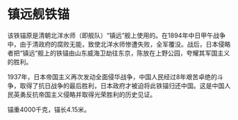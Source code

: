 # 镇远舰铁锚

该铁锚原是清朝北洋水师（即舰队）“镇远”舰上使用的。在1894年中日甲午战争中，由于清政府的腐败无能，致使北洋水师惨遭失败，全军覆没。战后，日本侵略者把“镇远“舰上的铁锚由山东威海卫劫往东京，陈放在上野公园，夸耀其军国主义的胜利。

1937年，日本帝国主义再次发动全面侵华战争，中国人民经过8年艰苦卓绝的斗争，取得了抗日战争的最后胜利，日本政府才被迫将此铁锚归还中国。这是中国人民英勇反抗帝国主义侵略并取得光荣胜利的历史见证。

锚重4000千克，锚长4.15米。

